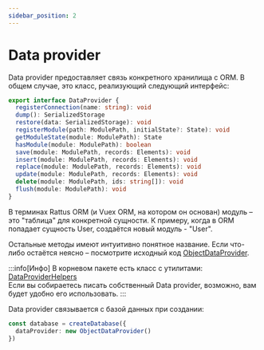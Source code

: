 ```yaml
---
sidebar_position: 2
---
```

# Data provider

Data provider предоставляет связь конкретного хранилища с ORM. В общем случае, это класс, реализующий
следующий интерфейс:

```typescript
export interface DataProvider {
  registerConnection(name: string): void
  dump(): SerializedStorage
  restore(data: SerializedStorage): void
  registerModule(path: ModulePath, initialState?: State): void
  getModuleState(module: ModulePath): State
  hasModule(module: ModulePath): boolean
  save(module: ModulePath, records: Elements): void
  insert(module: ModulePath, records: Elements): void
  replace(module: ModulePath, records: Elements): void
  update(module: ModulePath, records: Elements): void
  delete(module: ModulePath, ids: string[]): void
  flush(module: ModulePath): void
}
```

В терминах Rattus ORM (и Vuex ORM, на котором он основан) модуль – это "таблица" для конкретной сущности. 
К примеру, когда в ORM попадает сущность User, создаётся новый модуль - "User". 

Остальные методы имеют интуитивно понятное название. Если что-либо остаётся неясно – посмотрите 
исходный код [ObjectDataProvider](https://github.com/lyohaplotinka/rattus-orm/blob/main/packages/core/src/data/object-data-provider.ts). 

:::info[Инфо]
В корневом пакете есть класс с утилитами: [DataProviderHelpers](https://github.com/lyohaplotinka/rattus-orm/blob/main/packages/core/src/data/data-provider-helpers.ts)  
Если вы собираетесь писать собственный Data provider, возможно, вам будет удобно его использовать.
:::

Data provider связывается с базой данных при создании:

```typescript
const database = createDatabase({
  dataProvider: new ObjectDataProvider()
})
```
